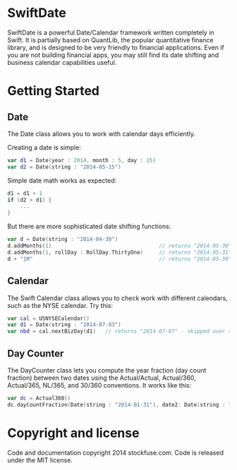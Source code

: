 SwiftDate
=========

SwiftDate is a powerful Date/Calendar framework written completely in Swift. It is partially based on QuantLib, the popular quantitative finance library, and is designed to be very friendly to financial applications. Even if you are not building financial apps, you may still find its date shifting and business calendar capabilities useful.

Getting Started
===============

Date
----

The Date class allows you to work with calendar days efficiently.

Creating a date is simple:

```swift
var d1 = Date(year : 2014, month : 5, day : 15)
var d2 = Date(string : "2014-05-15")
```

Simple date math works as expected:

```swift
d1 = d1 + 1
if (d2 > d1) {
    ...
}
```

But there are more sophisticated date shifting functions:

```swift
var d = Date(string : "2014-04-30")    
d.addMonths(1)                                  // returns "2014-05-30"
d.addMonths(1, rollDay : RollDay.ThirtyOne)     // returns "2014-05-31"
d + "1M"                                        // returns "2014-05-30"
```

Calendar
--------

The Swift Calendar class allows you to check work with different calendars, such as the NYSE calendar. Try this:

```swift
var cal = USNYSECalendar()
var d1 = Date(string : "2014-07-03")
var nbd = cal.nextBizDay(d1)   // returns "2014-07-07" - skipped over 4th of July!
```

Day Counter
-----------

The DayCounter class lets you compute the year fraction (day count fraction) between two dates using the Actual/Actual, Actual/360, Actual/365, NL/365, and 30/360 conventions. It works like this:

```swift
var dc = Actual360()
dc.dayCountFraction(Date(string : "2014-01-31"), date2: Date(string : "2014-02-28"))
```

Copyright and license
=====================

Code and documentation copyright 2014 stockfuse.com. Code is released under the MIT license.